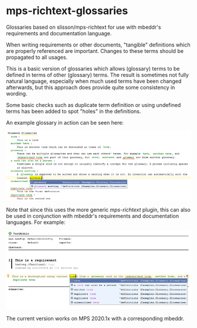 # mps-richtext-glossaries
Glossaries based on slisson/mps-richtext for use with mbeddr's requirements and documentation language.

When writing requirements or other documents, "tangible" definitions which are properly referenced are important.
Changes to these terms should be propagated to all usages.

This is a basic version of glossaries which allows (glossary) terms to be defined in terms of other (glossary) terms.
The result is sometimes not fully natural language, especially when much used terms have been changed afterwards, but this approach does provide quite some consistency in wording.

Some basic checks such as duplicate term definition or using undefined terms has been added to spot "holes" in the definitions.

An example glossary in action can be seen here:

![Example glossary](images/example_glossary.png "An example glossary in action")

Note that since this uses the more generic *mps-richtext* plugin, this can also be used in conjunction with mbeddr's requirements and documentation languages. For example:

![An example requirement using glossary terms](images/example_requirement.png "An example requirement using glossary terms")

The current version works on MPS 2020.1x with a corresponding mbeddr.
